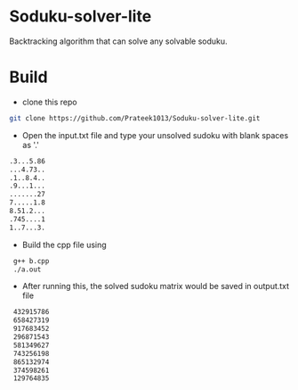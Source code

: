 # Soduku-solver-lite
Backtracking algorithm that can solve any solvable soduku.
# Build
* clone this repo 
```bash
git clone https://github.com/Prateek1013/Soduku-solver-lite.git
```
* Open the input.txt file and type your unsolved sudoku with blank spaces as '.' 
 ```bash
 .3...5.86
 ...4.73..
 .1..8.4..
 .9...1...
 .......27
 7.....1.8
 8.51.2...
 .745....1
 1..7...3.
  ```
* Build the cpp file using 
```bash
 g++ b.cpp
 ./a.out
```
* After running this, the solved sudoku matrix would be saved in output.txt file
```bash
 432915786
 658427319
 917683452
 296871543
 581349627
 743256198
 865132974
 374598261
 129764835
```
